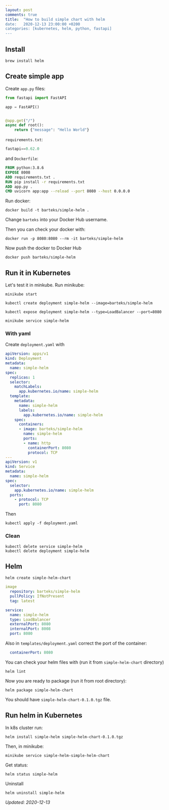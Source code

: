 ```yaml
---
layout: post
comments: true
title:  "How to build simple chart with helm
date:   2020-12-13 23:00:00 +0200
categories: [kubernetes, helm, python, fastapi]
---
```


## Install

``` shell
brew install helm
```

## Create simple app

Create `app.py` files:

``` python
from fastapi import FastAPI

app = FastAPI()


@app.get("/")
async def root():
    return {"message": "Hello World"}
```

`requirements.txt`:

``` python
fastapi==0.62.0
```
 
and `Dockerfile`:

``` Dockerfile
FROM python:3.8.6
EXPOSE 8008
ADD requirements.txt .
RUN pip install -r requirements.txt
ADD app.py .
CMD uvicorn app:app --reload --port 8080 --host 0.0.0.0
```

Run docker:

``` shell
docker build -t barteks/simple-helm .
```

Change `barteks` into your Docker Hub username.

Then you can check your docker with:

``` shell
docker run -p 8080:8080 --rm -it barteks/simple-helm
```

Now push the docker to Docker Hub

``` shell
docker push barteks/simple-helm
```

## Run it in Kubernetes

Let's test it in minkube. Run minikube:

``` shell
minikube start
```

``` shell
kubectl create deployment simple-helm --image=barteks/simple-helm
```

``` shell
kubectl expose deployment simple-helm --type=LoadBalancer --port=8080
```

``` shell
minikube service simple-helm
```

### With yaml

Create `deployment.yaml` with

``` yaml
apiVersion: apps/v1
kind: Deployment
metadata:
  name: simple-helm
spec:
  replicas: 1
  selector:
    matchLabels:
      app.kubernetes.io/name: simple-helm
  template:
    metadata:
      name: simple-helm
      labels:
        app.kubernetes.io/name: simple-helm
    spec:
      containers:
      - image: barteks/simple-helm
        name: simple-helm
        ports:
        - name: http
          containerPort: 8080
          protocol: TCP
---
apiVersion: v1
kind: Service
metadata:
  name: simple-helm
spec:
  selector:
    app.kubernetes.io/name: simple-helm
  ports:
    - protocol: TCP
      port: 8080
```

Then 

``` shell
kubectl apply -f deployment.yaml
```

### Clean

``` shell
kubectl delete service simple-helm
kubectl delete deployment simple-helm
```

## Helm

``` shell
helm create simple-helm-chart
```

``` yaml
image
  repository: barteks/simple-helm
  pullPolicy: IfNotPresent
  tag: latest

service:
  name: simple-helm
  type: LoadBalancer
  externalPort: 8080
  internalPort: 8008
  port: 8080
```

Also in `templates/deployment.yaml` correct the port of the container:


``` yaml
  containerPort: 8080
```

You can check your helm files with (run it from `simple-helm-chart` directory)
``` shell
helm lint
```
Now you are ready to package (run it from root directory):

``` helm
helm package simple-helm-chart
```

You should have `simple-helm-chart-0.1.0.tgz` file.


## Run helm in Kubernetes

In k8s cluster run:

``` shell
helm install simple-helm simple-helm-chart-0.1.0.tgz
```

Then, in minikube:
``` shell
minikube service simple-helm-simple-helm-chart
```

Get status:

``` shell
helm status simple-helm
```

Uninstall

``` shell
helm uninstall simple-helm
```

_Updated: 2020-12-13_
